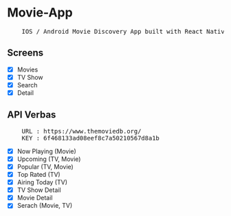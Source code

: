 # Movie-App

<pre>
    IOS / Android Movie Discovery App built with React Native.
</pre>

## Screens

- [x] Movies
- [x] TV Show
- [x] Search
- [x] Detail

## API Verbas

<pre>
    URL : https://www.themoviedb.org/
    KEY : 6f468133ad08eef8c7a50210567d8a1b
</pre>

- [x] Now Playing (Movie)
- [x] Upcoming (TV, Movie)
- [x] Popular (TV, Movie)
- [x] Top Rated (TV)
- [x] Airing Today (TV)
- [x] TV Show Detail
- [x] Movie Detail
- [x] Serach (Movie, TV)
